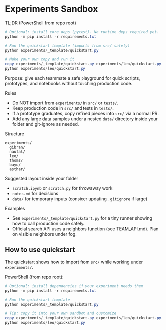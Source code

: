 # Experiments Sandbox

TL;DR (PowerShell from repo root)

```powershell
# Optional: install core deps (pytest). No runtime deps required yet.
python -m pip install -r requirements.txt

# Run the quickstart template (imports from src/ safely)
python experiments/_template/quickstart.py

# Make your own copy and run it
copy experiments/_template/quickstart.py experiments/leo/quickstart.py
python experiments/leo/quickstart.py
```

Purpose: give each teammate a safe playground for quick scripts, prototypes, and notebooks without touching production code.

Rules
- Do NOT import from `experiments/` in `src/` or `tests/`.
- Keep production code in `src/` and tests in `tests/`.
- If a prototype graduates, copy refined pieces into `src/` via a normal PR.
- Add any large data samples under a nested `data/` directory inside your folder and git-ignore as needed.

Structure
```
experiments/
  gibran/
  naufal/
  leo/
  thomz/
  bayu/
  asthar/
```

Suggested layout inside your folder
- `scratch.ipynb` or `scratch.py` for throwaway work
- `notes.md` for decisions
- `data/` for temporary inputs (consider updating `.gitignore` if large)

Examples
- See `experiments/_template/quickstart.py` for a tiny runner showing how to call production code safely.
- Official search API uses a neighbors function (see TEAM_API.md). Plan on visible neighbors under fog.

## How to use quickstart

The quickstart shows how to import from `src/` while working under `experiments/`.

PowerShell (from repo root):

```powershell
# Optional: install dependencies if your experiment needs them
python -m pip install -r requirements.txt

# Run the quickstart template
python experiments/_template/quickstart.py

# Tip: copy it into your own sandbox and customize
copy experiments/_template/quickstart.py experiments/leo/quickstart.py
python experiments/leo/quickstart.py
```
